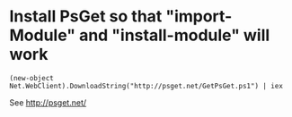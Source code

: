 # Install PsGet so that "import-Module" and "install-module" will work

    (new-object Net.WebClient).DownloadString("http://psget.net/GetPsGet.ps1") | iex


See http://psget.net/